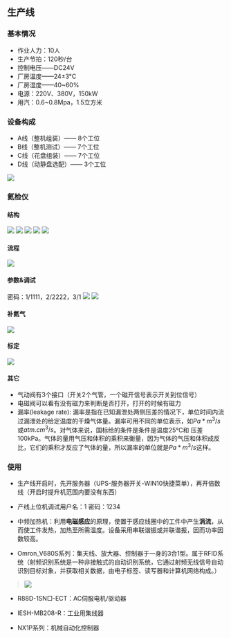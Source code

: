 ## 生产线
### 基本情况
- 作业人力：10人
- 生产节拍：120秒/台
- 控制电压——DC24V
- 厂房温度——24±3°C
- 厂房湿度——40~60%
- 电源：220V、380V，150kW
- 用汽：0.6~0.8Mpa，1.5立方米

### 设备构成
- A线（整机组装）—— 8个工位
- B线（整机测试）—— 7个工位
- C线（花盘组装）—— 7个工位
- D线（动静盘选配）—— 3个工位

![](https://ddns.smpi.top:10000/md_attachments/Pasted%20image%2020220513161035.png)

### 氦检仪
#### 结构
![](https://ddns.smpi.top:10000/md_attachments/Pasted%20image%2020220527205635.png)
![](https://ddns.smpi.top:10000/md_attachments/Pasted%20image%2020220527210338.png)
![](https://ddns.smpi.top:10000/md_attachments/Pasted%20image%2020220527210641.png)
![](https://ddns.smpi.top:10000/md_attachments/Pasted%20image%2020220527210902.png)
![](https://ddns.smpi.top:10000/md_attachments/Pasted%20image%2020220613161817.png)

#### 流程
![](https://ddns.smpi.top:10000/md_attachments/Pasted%20image%2020220527211354.png)

#### 参数&调试
密码：1/1111，2/2222，3/1
![](https://ddns.smpi.top:10000/md_attachments/Pasted%20image%2020220610121545.png)
![](https://ddns.smpi.top:10000/md_attachments/Pasted%20image%2020220527212123.png)

#### 补氦气
![](https://ddns.smpi.top:10000/md_attachments/Pasted%20image%2020220610112434.png)

#### 标定
![](https://ddns.smpi.top:10000/md_attachments/Pasted%20image%2020220610112704.png)

#### 其它
- 气动阀有3个接口（开关2个气管，一个磁开信号表示开关到位信号）
- 电磁阀可以看有没有磁力来判断是否打开，打开的时候有磁力
- 漏率(leakage rate):   漏率是指在已知漏泄处两侧压差的情况下，单位时间内流过漏泄处的给定温度的干燥气体量。漏率可用不同的单位表示，如$Pa*m^3/s$或$atm.cm^3/s$。对气体来说，国标给的条件是条件是温度25℃和 压差100kPa。气体的量用气压和体积的乘积来衡量，因为气体的气压和体积成反比，它们的乘积才反应了气体的量，所以漏率的单位就是$Pa*m^3/s$这样。

### 使用
- 生产线开启时，先开服务器（UPS-服务器开关-WIN10快捷菜单），再开倍数线（开启时提升机范围内要没有东西）

- 产线上位机调试用户名：1 密码：1234

- 中频加热机：利用**电磁感应**的原理，使置于感应线圈中的工件中产生**涡流**，从而使工件发热，加热至所需温度。设备采用串联谐振或并联谐振，因而功率因数较高。

- Omron_V680S系列：集天线、放大器、控制器于一身的3合1型。属于RFID系统（射频识别系统是一种非接触式的自动识别系统，它通过射频无线信号自动识别目标对象，并获取相关数据，由电子标签、读写器和计算机网络构成。）
> ![](https://ddns.smpi.top:10000/md_attachments/Pasted%20image%2020220608100509.png)

- R88D-1SN□-ECT：AC伺服电机/驱动器

- IESH-MB208-R：工业用集线器

- NX1P系列：机械自动化控制器